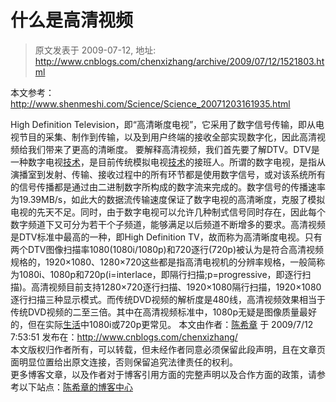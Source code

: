 # 什么是高清视频 
> 原文发表于 2009-07-12, 地址: http://www.cnblogs.com/chenxizhang/archive/2009/07/12/1521803.html 


本文参考： <http://www.shenmeshi.com/Science/Science_20071203161935.html>

 High Definition Television，即“高清晰度电视”，它采用了数字信号传输，即从电视节目的采集、制作到传输，以及到用户终端的接收全部实现数字化，因此高清视频给我们带来了更高的清晰度。 要解释高清视频，我们首先要了解DTV。DTV是一种数字电视[技术](http://www.shenmeshi.com/Science/Index.html)，是目前传统模拟电视[技术](http://www.shenmeshi.com/Science/Index.html)的接班人。所谓的数字电视，是指从演播室到发射、传输、接收过程中的所有环节都是使用数字信号，或对该系统所有的信号传播都是通过由二进制数字所构成的数字流来完成的。数字信号的传播速率为19.39MB/s，如此大的数据流传输速度保证了数字电视的高清晰度，克服了模拟电视的先天不足。同时，由于数字电视可以允许几种制式信号同时存在，因此每个数字频道下又可分为若干个子频道，能够满足以后频道不断增多的要求。高清视频是DTV标准中最高的一种，即High Definition TV，故而称为高清晰度电视。只有两个DTV图像扫描率1080(1080i/1080p)和720逐行(720p)被认为是符合高清视频规格的，1920×1080、1280×720这些都是指高清电视机的分辨率规格，一般简称为1080i、1080p和720p(i=interlace，即隔行扫描;p=progressive，即逐行扫描)。高清视频目前支持1280×720逐行扫描、1920×1080隔行扫描，1920×1080逐行扫描三种显示模式。而传统DVD视频的解析度是480线，高清视频效果相当于传统DVD视频的二至三倍。其中在高清视频标准中，1080p无疑是图像质量最好的，但在实际[生活](http://www.shenmeshi.com/Life/Index.html)中1080i或720p更常见。  本文由作者：[陈希章](http://www.xizhang.com) 于 2009/7/12 7:53:51 发布在：<http://www.cnblogs.com/chenxizhang/>  
 本文版权归作者所有，可以转载，但未经作者同意必须保留此段声明，且在文章页面明显位置给出原文连接，否则保留追究法律责任的权利。   
 更多博客文章，以及作者对于博客引用方面的完整声明以及合作方面的政策，请参考以下站点：[陈希章的博客中心](http://www.xizhang.com/blog.htm) 



